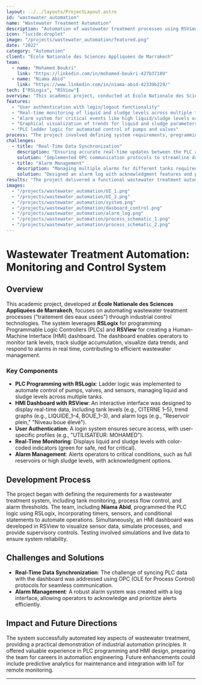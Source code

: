 ```yaml
---
layout: ../../layouts/ProjectLayout.astro
id: "wastewater_automation"
name: "Wastewater Treatment Automation"
description: "Automation of wastewater treatment processes using RSView and RSLogix"
icon: "lucide:droplet"
image: "/projects/wastewater_automation/featured.png"
date: "2022" 
category: "Automation"
client: "École Nationale des Sciences Appliquées de Marrakech"
team:
  - name: "Mohamed Boukri"
    link: "https://linkedin.com/in/mohamed-boukri-427b37189" 
  - name: "Niama Abid"
    link: "https://www.linkedin.com/in/niama-abid-42339b229/"
tech: ["RSLogix", "RSView"]
overview: "This academic project, conducted at École Nationale des Sciences Appliquées de Marrakech, automates wastewater treatment processes using RSLogix for PLC programming and RSView for designing an interactive HMI dashboard. The system monitors and controls tank levels, sludge accumulation, and alarms, enhancing operational efficiency."
features:
  - "User authentication with login/logout functionality"
  - "Real-time monitoring of liquid and sludge levels across multiple tanks"
  - "Alarm system for critical events like high liquid/sludge levels or full reservoirs"
  - "Graphical visualization of trends for liquid and sludge parameters"
  - "PLC ladder logic for automated control of pumps and valves"
process: "The project involved defining system requirements, programming PLC logic with RSLogix to manage tank levels and process flow, and designing an HMI dashboard with RSView for real-time monitoring and control. The team tested the system using simulations and live data."
challenges:
  - title: "Real-Time Data Synchronization"
    description: "Ensuring accurate real-time updates between the PLC and HMI dashboard was challenging due to sensor data latency."
    solution: "Implemented OPC communication protocols to streamline data exchange between RSLogix and RSView."
  - title: "Alarm Management"
    description: "Managing multiple alarms for different tanks required a clear and actionable interface."
    solution: "Designed an alarm log with acknowledgment features and prioritized alerts based on severity."
results: "The project delivered a functional wastewater treatment automation system with a user-friendly dashboard, successfully demonstrating real-time monitoring, control, and alarm handling. It provided hands-on experience in industrial automation technologies."
images:
  - "/projects/wastewater_automation/UI_1.png" 
  - "/projects/wastewater_automation/UI_2.png" 
  - "/projects/wastewater_automation/system.png" 
  - "/projects/wastewater_automation/dasboard_control.png" 
  - "/projects/wastewater_automation/alarm_log.png"
  - "/projects/wastewater_automation/process_schematic_1.png"
  - "/projects/wastewater_automation/process_schematic_2.png"
---
```


# Wastewater Treatment Automation: Monitoring and Control System

## Overview

This academic project, developed at **École Nationale des Sciences Appliquées de Marrakech**, focuses on automating wastewater treatment processes ("traitement des eaux usées") through industrial control technologies. The system leverages **RSLogix** for programming Programmable Logic Controllers (PLCs) and **RSView** for creating a Human-Machine Interface (HMI) dashboard. The dashboard enables operators to monitor tank levels, track sludge accumulation, visualize data trends, and respond to alarms in real time, contributing to efficient wastewater management.

### Key Components

- **PLC Programming with RSLogix**: Ladder logic was implemented to automate control of pumps, valves, and sensors, managing liquid and sludge levels across multiple tanks.
- **HMI Dashboard with RSView**: An interactive interface was designed to display real-time data, including tank levels (e.g., CITERNE 1–5), trend graphs (e.g., LIQUIDE_1–4, BOUE_1–3), and alarm logs (e.g., "Reservoir plein," "Niveau boue élevé").
- **User Authentication**: A login system ensures secure access, with user-specific profiles (e.g., "UTILISATEUR: MOHAMED").
- **Real-Time Monitoring**: Displays liquid and sludge levels with color-coded indicators (green for safe, red for critical).
- **Alarm Management**: Alerts operators to critical conditions, such as full reservoirs or high sludge levels, with acknowledgment options.

## Development Process

The project began with defining the requirements for a wastewater treatment system, including tank monitoring, process flow control, and alarm thresholds. The team, including **Niama Abid**, programmed the PLC logic using RSLogix, incorporating timers, sensors, and conditional statements to automate operations. Simultaneously, an HMI dashboard was developed in RSView to visualize sensor data, simulate processes, and provide supervisory controls. Testing involved simulations and live data to ensure system reliability.

## Challenges and Solutions

- **Real-Time Data Synchronization**: The challenge of syncing PLC data with the dashboard was addressed using OPC (OLE for Process Control) protocols for seamless communication.
- **Alarm Management**: A robust alarm system was created with a log interface, allowing operators to acknowledge and prioritize alerts efficiently.

## Impact and Future Directions

The system successfully automated key aspects of wastewater treatment, providing a practical demonstration of industrial automation principles. It offered valuable experience in PLC programming and HMI design, preparing the team for careers in automation engineering. Future enhancements could include predictive analytics for maintenance and integration with IoT for remote monitoring.

---